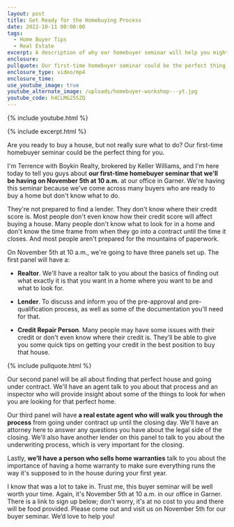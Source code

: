 ```yaml
---
layout: post
title: Get Ready for the Homebuying Process
date: 2022-10-11 00:00:00
tags:
  - Home Buyer Tips
  - Real Estate
excerpt: A description of why our homebuyer seminar will help you mightily.
enclosure:
pullquote: Our first-time homebuyer seminar could be the perfect thing for you.
enclosure_type: video/mp4
enclosure_time:
use_youtube_image: true
youtube_alternate_image: /uploads/homebuyer-workshop---yt.jpg
youtube_code: h4CLMG25SZQ
---
```

{% include youtube.html %}

{% include excerpt.html %}

Are you ready to buy a house, but not really sure what to do? Our first-time homebuyer seminar could be the perfect thing for you.

I'm Terrence with Boykin Realty, brokered by Keller Williams, and I'm here today to tell you guys about **our first-time homebuyer seminar that we'll be having on November 5th at 10 a.m.** at our office in Garner. We're having this seminar because we've come across many buyers who are ready to buy a home but don't know what to do.

They're not prepared to find a lender. They don't know where their credit score is. Most people don't even know how their credit score will affect buying a house. Many people don't know what to look for in a home and don't know the time frame from when they go into a contract until the time it closes. And most people aren't prepared for the mountains of paperwork.

On November 5th at 10 a.m., we're going to have three panels set up. The first panel will have a:

* **Realtor**. We'll have a realtor talk to you about the basics of finding out what exactly it is that you want in a home where you want to be and what to look for.

* **Lender**. To discuss and inform you of the pre-approval and pre-qualification process, as well as some of the documentation you'll need for that.

* **Credit Repair Person**. Many people may have some issues with their credit or don't even know where their credit is. They’ll be able to give you some quick tips on getting your credit in the best position to buy that house.

{% include pullquote.html %}

Our second panel will be all about finding that perfect house and going under contract. We'll have an agent talk to you about that process and an inspector who will provide insight about some of the things to look for when you are looking for that perfect home.&nbsp;

Our third panel will have **a real estate agent who will walk you through the process** from going under contract up until the closing day. We'll have an attorney here to answer any questions you have about the legal side of the closing. We'll also have another lender on this panel to talk to you about the underwriting process, which is very important for the closing.

Lastly, **we’ll have a person who sells home warranties** talk to you about the importance of having a home warranty to make sure everything runs the way it's supposed to in the house during your first year.

I know that was a lot to take in. Trust me, this buyer seminar will be well worth your time. Again, it's November 5th at 10 a.m. in our office in Garner. There is a link to sign up below; don't worry, it's at no cost to you and there will be food provided. Please come out and visit us on November 5th for our buyer seminar. We’d love to help you\!